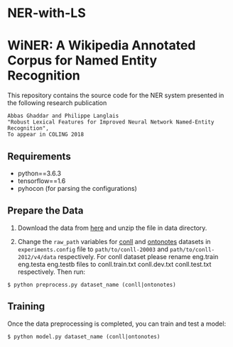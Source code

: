 # NER-with-LS

WiNER: A Wikipedia Annotated Corpus for Named Entity Recognition
================================================================

This repository contains the source code for the NER system presented in the following research publication

    Abbas Ghaddar and Philippe Langlais 
    "Robust Lexical Features for Improved Neural Network Named-Entity Recognition",
    To appear in COLING 2018

## Requirements

* python==3.6.3
* tensorflow==1.6
* pyhocon (for parsing the configurations)

## Prepare the Data
1. Download the data from [here](https://drive.google.com/open?id=1rp9hR0XqyF0Q7P07Z0H5xYf7yHLT5GGf) and unzip the file in data directory.

2. Change the `raw_path` variables for [conll](http://www.cnts.ua.ac.be/conll2003/ner/) and [ontonotes](http://conll.cemantix.org/2012/data.html) datasets in `experiments.config` file to `path/to/conll-20003` and `path/to/conll-2012/v4/data` respectively. For conll dataset please rename eng.train eng.testa eng.testb files to conll.train.txt conll.dev.txt conll.test.txt respectively. Then run: 
 
```
$ python preprocess.py dataset_name (conll|ontonotes)
```

## Training
Once the data preprocessing is completed, you can train and test a model:
```
$ python model.py dataset_name (conll|ontonotes)
```
